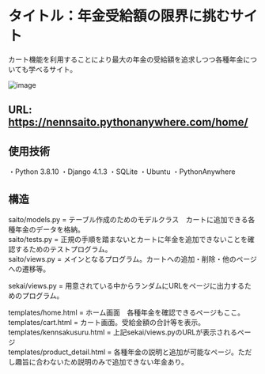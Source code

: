 # タイトル：年金受給額の限界に挑むサイト
カート機能を利用することにより最大の年金の受給額を追求しつつ各種年金についても学べるサイト。

![image](https://user-images.githubusercontent.com/105050060/220826944-3ebb39d2-7047-4156-93f3-881f4f61d0a3.png)

## URL:  https://nennsaito.pythonanywhere.com/home/

## 使用技術
・Python 3.8.10
・Django 4.1.3
・SQLite
・Ubuntu
・PythonAnywhere

## 構造  
saito/models.py = テーブル作成のためのモデルクラス　カートに追加できる各種年金のデータを格納。  
saito/tests.py = 正規の手順を踏まないとカートに年金を追加できないことを確認するためのテストプログラム。  
saito/views.py = メインとなるプログラム。カートへの追加・削除・他のページへの遷移等。  

sekai/views.py = 用意されている中からランダムにURLをページに出力するためのプログラム。  

templates/home.html = ホーム画面　各種年金を確認できるページもここ。  
templates/cart.html = カート画面。受給金額の合計等を表示。  
templates/kennsakusuru.html = 上記sekai/views.pyのURLが表示されるページ  
templates/product_detail.html = 各種年金の説明と追加が可能なページ。ただし趣旨に合わないため説明のみで追加できない年金あり。  
